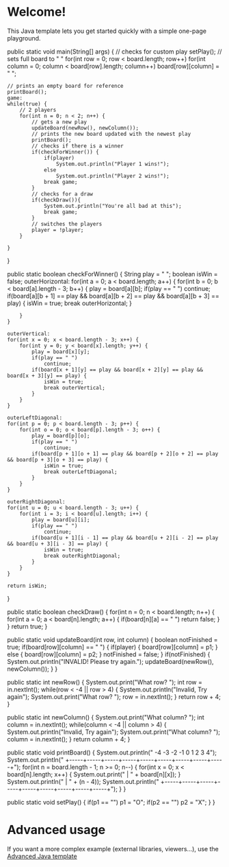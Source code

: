 # Welcome!

This Java template lets you get started quickly with a simple one-page playground.

public static void main(String[] args) {
	// checks for custom play
	setPlay();
	//  sets full board to " "
	for(int row = 0; row < board.length; row++)
		for(int column = 0; column < board[row].length; column++)
			board[row][column] = " ";
	
	// prints an empty board for reference
	printBoard();
	game:
	while(true) {
		// 2 players
		for(int n = 0; n < 2; n++) {
			// gets a new play
			updateBoard(newRow(), newColumn());
			// prints the new board updated with the newest play
			printBoard();
			// checks if there is a winner
			if(checkForWinner()) {
				if(player)
					System.out.println("Player 1 wins!");
				else
					System.out.println("Player 2 wins!");
				break game;
			}
			// checks for a draw
			if(checkDraw()){
                System.out.println("You're all bad at this");
                break game;
            }
			// switches the players
			player = !player;
		}
		
	}
	
	
}

public static boolean checkForWinner() {
    String play = " ";
    boolean isWin = false;
    outerHorizontal:
    for(int a = 0; a < board.length; a++) {
        for(int b = 0; b < board[a].length - 3; b++) {
            play = board[a][b];
            if(play == " ")
                continue;
            if(board[a][b + 1] == play && board[a][b + 2] == play && board[a][b + 3] == play) {
                isWin = true;
                break outerHorizontal;
            }
                
        }
    }

    outerVertical:
    for(int x = 0; x < board.length - 3; x++) {
        for(int y = 0; y < board[x].length; y++) {
            play = board[x][y];
            if(play == " ")
                continue;
            if(board[x + 1][y] == play && board[x + 2][y] == play && board[x + 3][y] == play) {
                isWin = true;
                break outerVertical;
            }
        }
    }

    outerLeftDiagonal:
    for(int p = 0; p < board.length - 3; p++) {
        for(int o = 0; o < board[p].length - 3; o++) {
            play = board[p][o];
            if(play == " ")
                continue;
            if(board[p + 1][o + 1] == play && board[p + 2][o + 2] == play && board[p + 3][o + 3] == play) {
                isWin = true;
                break outerLeftDiagonal;
            }
        }
    }

    outerRightDiagonal:
    for(int u = 0; u < board.length - 3; u++) {
        for(int i = 3; i < board[u].length; i++) {
            play = board[u][i];
            if(play == " ")
                continue;
            if(board[u + 1][i - 1] == play && board[u + 2][i - 2] == play && board[u + 3][i - 3] == play) {
                isWin = true;
                break outerRightDiagonal;
            }
        }
    }

    return isWin;
}

public static boolean checkDraw() {
    for(int n = 0; n < board.length; n++) {
        for(int a = 0; a < board[n].length; a++) {
            if(board[n][a] == " ")
                return false;
        }
    }
    return true;
}

public static void updateBoard(int row, int column) {
	boolean notFinished = true;
	if(board[row][column] == " ") {
		if(player) {
			board[row][column] = p1;
		} else {
			board[row][column] = p2;
		}
		notFinished = false;
	}
	if(notFinished) {
		System.out.println("INVALID! Please try again.");
        updateBoard(newRow(), newColumn());
	}
}

public static int newRow() {
	System.out.print("What row? ");
	int row = in.nextInt();
	while(row < -4 || row > 4) {
		System.out.println("Invalid, Try again");
		System.out.print("What row? ");
		row = in.nextInt();
	}
	return  row + 4;
}

public static int newColumn() {
	System.out.print("What column? ");
	int column = in.nextInt();
	while(column < -4 || column > 4) {
		System.out.println("Invalid, Try again");
		System.out.print("What column? ");
		column = in.nextInt();
	}
	return  column + 4;
}

public static void printBoard() {
	System.out.println("    -4    -3    -2    -1     0     1     2     3     4");
	System.out.println("  +-----+-----+-----+-----+-----+-----+-----+-----+-----+");
    for(int n = board.length - 1; n >= 0; n--) {
        for(int x = 0; x < board[n].length; x++) {
            System.out.print("  |  " + board[n][x]);
        }
        System.out.println("  |  " + (n - 4));
        System.out.println("  +-----+-----+-----+-----+-----+-----+-----+-----+-----+");
    }
}

public static void setPlay() {
	if(p1 == "")
		p1 = "O";
	if(p2 == "")
		p2 = "X";
}
}

# Advanced usage

If you want a more complex example (external libraries, viewers...), use the [Advanced Java template](https://tech.io/select-repo/385)
